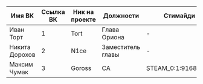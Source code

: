 | Имя ВК | Ссылка ВК | Ник на проекте | Должности | Стимайди | Взял |
|---|---|---|---|---|---|
| Иван Торт | 1 | Tort | Глава Ориона | - |  |
| Никита Дорохов | 2 | N1ce | Заместитель главы | - |  |
| Максим Чумак | 3 | Goross | СА | STEAM_0:1:91686165 |  |
